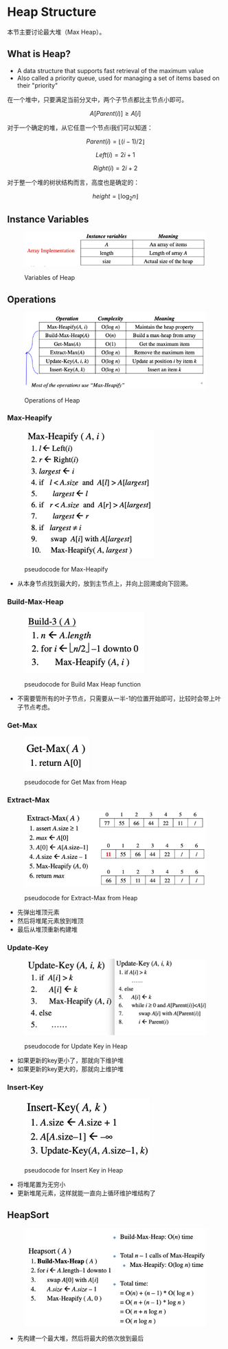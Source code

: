 # Heap Structure

本节主要讨论最大堆（Max Heap）。

## What is Heap?

* A data structure that supports fast retrieval of the maximum value
* Also called a priority queue, used for managing a set of items based on their "priority"

在一个堆中，只要满足当前分叉中，两个子节点都比主节点小即可。

$$
A[Parent(i)] \geq A[i]
$$

对于一个确定的堆，从它任意一个节点i我们可以知道：

$$
Parent(i)=\lfloor(i-1)/2\rfloor
$$

$$
Left(i)=2i+1
$$

$$
Right(i)=2i+2
$$

对于整一个堆的树状结构而言，高度也是确定的：

$$
height=\lfloor\log_2n\rfloor
$$

## Instance Variables

<figure><img src="../../.gitbook/assets/image (111).png" alt=""><figcaption><p>Variables of Heap</p></figcaption></figure>

## Operations

<figure><img src="../../.gitbook/assets/image (112).png" alt=""><figcaption><p>Operations of Heap</p></figcaption></figure>

### Max-Heapify

<figure><img src="../../.gitbook/assets/image (113).png" alt=""><figcaption><p>pseudocode for Max-Heapify</p></figcaption></figure>

* 从本身节点找到最大的，放到主节点上，并向上回溯或向下回溯。

### Build-Max-Heap

<figure><img src="../../.gitbook/assets/image (114).png" alt=""><figcaption><p>pseudocode for Build Max Heap function</p></figcaption></figure>

* 不需要管所有的叶子节点，只需要从一半-1的位置开始即可，比较时会带上叶子节点考虑。

### Get-Max

<figure><img src="../../.gitbook/assets/image (116).png" alt=""><figcaption><p>pseudocode for Get Max from Heap</p></figcaption></figure>

### Extract-Max

<figure><img src="../../.gitbook/assets/image (117).png" alt=""><figcaption><p>pseudocode for Extract-Max from Heap</p></figcaption></figure>

* 先弹出堆顶元素
* 然后将堆尾元素放到堆顶
* 最后从堆顶重新构建堆

### Update-Key

<figure><img src="../../.gitbook/assets/image (118).png" alt=""><figcaption><p>pseudocode for Update Key in Heap</p></figcaption></figure>

* 如果更新的key更小了，那就向下维护堆
* 如果更新的key更大的，那就向上维护堆

### Insert-Key

<figure><img src="../../.gitbook/assets/image (119).png" alt=""><figcaption><p>pseudocode for Insert Key in Heap</p></figcaption></figure>

* 将堆尾置为无穷小
* 更新堆尾元素，这样就能一直向上循环维护堆结构了

## HeapSort

<figure><img src="../../.gitbook/assets/image (115).png" alt=""><figcaption></figcaption></figure>

* 先构建一个最大堆，然后将最大的依次放到最后
